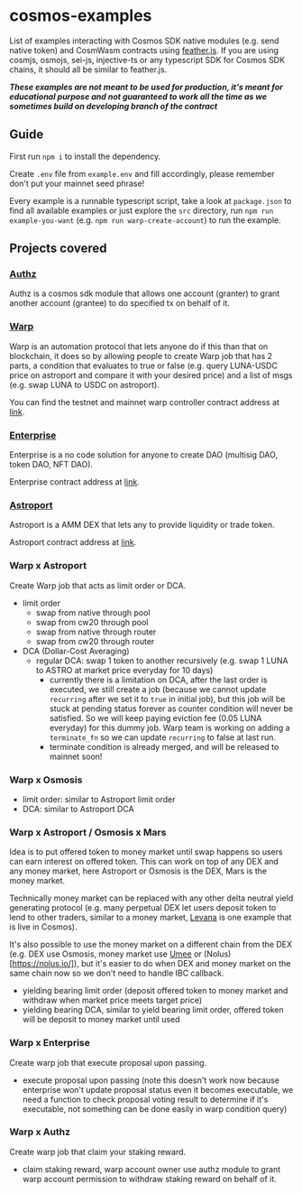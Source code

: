 # cosmos-examples

List of examples interacting with Cosmos SDK native modules (e.g. send native token) and CosmWasm contracts using [feather.js](https://github.com/terra-money/feather.js). If you are using cosmjs, osmojs, sei-js, injective-ts or any typescript SDK for Cosmos SDK chains, it should all be similar to feather.js.

**_These examples are not meant to be used for production, it's meant for educational purpose and not guaranteed to work all the time as we sometimes build on developing branch of the contract_**

## Guide

First run `npm i` to install the dependency.

Create `.env` file from `example.env` and fill accordingly, please remember don't put your mainnet seed phrase!

Every example is a runnable typescript script, take a look at `package.json` to find all available examples or just explore the `src` directory, run `npm run example-you-want` (e.g. `npm run warp-create-account`) to run the example.

## Projects covered

### [Authz](https://docs.terra.money/develop/module-specifications/spec-authz)

Authz is a cosmos sdk module that allows one account (granter) to grant another account (grantee) to do specified tx on behalf of it.

### [Warp](https://warp.money/)

Warp is an automation protocol that lets anyone do if this than that on blockchain, it does so by allowing people to create Warp job that has 2 parts, a condition that evaluates to true or false (e.g. query LUNA-USDC price on astroport and compare it with your desired price) and a list of msgs (e.g. swap LUNA to USDC on astroport).

You can find the testnet and mainnet warp controller contract address at [link](https://github.com/terra-money/warp-contracts/blob/master/refs.json).

### [Enterprise](https://enterprise.money/)

Enterprise is a no code solution for anyone to create DAO (multisig DAO, token DAO, NFT DAO).

Enterprise contract address at [link](https://github.com/terra-money/enterprise-contracts/blob/main/refs.json).

### [Astroport](https://astroport.fi/)

Astroport is a AMM DEX that lets any to provide liquidity or trade token.

Astroport contract address at [link](https://github.com/astroport-fi/astroport-changelog/tree/main).

### Warp x Astroport

Create Warp job that acts as limit order or DCA.

- limit order
  - swap from native through pool
  - swap from cw20 through pool
  - swap from native through router
  - swap from cw20 through router
- DCA (Dollar-Cost Averaging)
  - regular DCA: swap 1 token to another recursively (e.g. swap 1 LUNA to ASTRO at market price everyday for 10 days)
    - currently there is a limitation on DCA, after the last order is executed, we still create a job (because we cannot update `recurring` after we set it to `true` in initial job), but this job will be stuck at pending status forever as counter condition will never be satisfied. So we will keep paying eviction fee (0.05 LUNA everyday) for this dummy job. Warp team is working on adding a `terminate_fn` so we can update `recurring` to false at last run.
    - terminate condition is already merged, and will be released to mainnet soon!

### Warp x Osmosis

- limit order: similar to Astroport limit order
- DCA: similar to Astroport DCA

### Warp x Astroport / Osmosis x Mars

Idea is to put offered token to money market until swap happens so users can earn interest on offered token. This can work on top of any DEX and any money market, here Astroport or Osmosis is the DEX, Mars is the money market.

Technically money market can be replaced with any other delta neutral yield generating protocol (e.g. many perpetual DEX let users deposit token to lend to other traders, similar to a money market, [Levana](https://levana.finance/) is one example that is live in Cosmos).

It's also possible to use the money market on a different chain from the DEX (e.g. DEX use Osmosis, money market use [Umee](https://umee.cc/) or (Nolus)[https://nolus.io/]), but it's easier to do when DEX and money market on the same chain now so we don't need to handle IBC callback.

- yielding bearing limit order (deposit offered token to money market and withdraw when market price meets target price)
- yielding bearing DCA, similar to yield bearing limit order, offered token will be deposit to money market until used

### Warp x Enterprise

Create warp job that execute proposal upon passing.

- execute proposal upon passing (note this doesn't work now because enterprise won't update proposal status even it becomes executable, we need a function to check proposal voting result to determine if it's executable, not something can be done easily in warp condition query)

### Warp x Authz

Create warp job that claim your staking reward.

- claim staking reward, warp account owner use authz module to grant warp account permission to withdraw staking reward on behalf of it.
